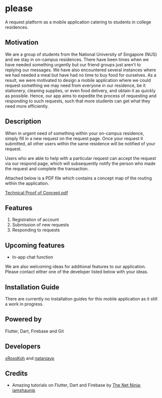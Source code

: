 # please

A request platform as a mobile application catering to students in college residences.

## Motivation

We are a group of students from the National University of Singapore (NUS) and we stay in on-campus residences. There have been times when we have needed something urgently but our friend groups just aren't to replying our messages.  We have also encountered several instances where we had needed a meal but have had no time to buy food for ourselves. As a result, we were motivated to design a mobile application where we could request something we may need from everyone in our residence, be it stationery, cleaning supplies, or even food delivery, and obtain it as quickly as possible. Hence, our app aims to expedite the process of requesting and responding to such requests, such that more students can get what they need more efficiently.

## Description

When in urgent need of something within your on-campus residence, simply fill in a new request on the request page. Once your request it submitted, all other users within the same residence will be notified of your request.

Users who are able to help with a particular request can accept the request via our respond page, which will subsequently notify the person who made the request and complete the transaction.

Attached below is a PDF file which contains a concept map of the routing within the application.

[Technical Proof of Concept.pdf](https://github.com/nataniayp/please/files/6559964/Milestone.1.Technical.Proof.of.Concept.pdf)

## Features

1. Registration of account
2. Submission of new requests
3. Responding to requests

## Upcoming features

* In-app chat function

We are also welcoming ideas for additional features to our application. Please contact either one of the developer listed below with your ideas. 

## Installation Guide

There are currently no installation guides for this mobile application as it still a work in progress.

## Powered by

Flutter, Dart, Firebase and Git

## Developers

[xRossKoh](https://github.com/xRossKoh) and [nataniayp](https://github.com/nataniayp)

## Credits

* Amazing tutorials on Flutter, Dart and Firebase by [The Net Ninja](https://www.youtube.com/channel/UCW5YeuERMmlnqo4oq8vwUpg); [iamshaunjp](https://www.youtube.com/channel/UCW5YeuERMmlnqo4oq8vwUpg)
